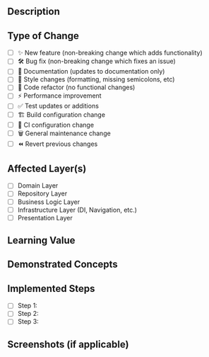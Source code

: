 <!--
  Thanks for contributing!

  Provide a description of your changes below and a general summary in the title

  Please look at the following checklist to ensure that your PR can be accepted quickly:
-->

## Description

<!--- Describe your changes in detail -->

## Type of Change

<!--- Put an `x` in all the boxes that apply: -->

- [ ] ✨ New feature (non-breaking change which adds functionality)
- [ ] 🛠️ Bug fix (non-breaking change which fixes an issue)
- [ ] 📝 Documentation (updates to documentation only)
- [ ] 💅 Style changes (formatting, missing semicolons, etc)
- [ ] 🧹 Code refactor (no functional changes)
- [ ] ⚡  Performance improvement
- [ ] ✅ Test updates or additions
- [ ] 🏗️ Build configuration change
- [ ] 🔄 CI configuration change
- [ ] 🗑️ General maintenance change
- [ ] ⏪ Revert previous changes

## Affected Layer(s)

- [ ] Domain Layer
- [ ] Repository Layer
- [ ] Business Logic Layer
- [ ] Infrastructure Layer (DI, Navigation, etc.)
- [ ] Presentation Layer

## Learning Value

<!-- Explain what students will learn from this change -->

## Demonstrated Concepts

<!-- List the key concepts/patterns demonstrated -->

## Implemented Steps

<!-- List the steps that were implemented in this PR -->

- [ ] Step 1: 
- [ ] Step 2:
- [ ] Step 3:

## Screenshots (if applicable)

<!--- Add screenshots if appropriate -->
